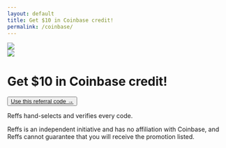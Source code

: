 ```yaml
---
layout: default
title: Get $10 in Coinbase credit!
permalink: /coinbase/
---
```


<div class="reffs_brand">
	<img class="logo_brand" src="{{ "/assets/logo_reffs.png" | relative_url }}">
</div>

<div class="hero">
	<img class="logo_sq" src="{{ "/assets/logo_coinbase.png" | relative_url }}">
	<h1>Get $10 in Coinbase credit!</h1>
	<button class="cta"><a href="https://www.coinbase.com/join/neilshankar" target="_blank" rel="noopener">Use this referral code →</a></button>
	<p class="hurry">Reffs hand-selects and verifies every code.</p>
</div>

<div class="disclaimer">
	<p>Reffs is an independent initiative and has no affiliation with Coinbase, and Reffs cannot guarantee that you will receive the promotion listed.</p>
</div>

